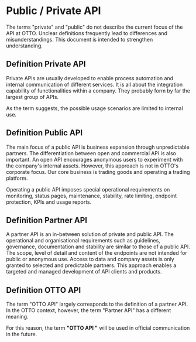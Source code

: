 # Public / Private API
The terms "private" and "public" do not describe the current focus of the API at OTTO. Unclear definitions frequently lead to differences and misunderstandings. This document is intended to strengthen understanding.

## Definition Private API
Private APIs are usually developed to enable process automation and internal communication of different services. It is all about the integration capability of functionalities within a company. They probably form by far the largest group of APIs.

As the term suggests, the possible usage scenarios are limited to internal use.

## Definition Public API
The main focus of a public API is business expansion through unpredictable partners.
The differentiation between open and commercial API is also important. An open API encourages anonymous users to experiment with the company's internal assets. However, this approach is not in OTTO's corporate focus. Our core business is trading goods and operating a trading platform.

Operating a public API imposes special operational requirements on monitoring, status pages, maintenance, stability, rate limiting, endpoint protection, KPIs and usage reports.

## Definition Partner API
A partner API is an in-between solution of private and public API. The operational and organisational requirements such as guidelines, governance, documentation and stability are similar to those of a public API.
The scope, level of detail and content of the endpoints are not intended for public or anonymous use. Access to data and company assets is only granted to selected and predictable partners. This approach enables a targeted and managed development of API clients and products.

## Definition OTTO API
The term "OTTO API" largely corresponds to the definition of a partner API. In the OTTO context, however, the term "Partner API" has a different meaning.

For this reason, the term **"OTTO API "** will be used in official communication in the future.